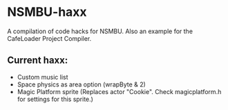 # NSMBU-haxx
A compilation of code hacks for NSMBU. Also an example for the CafeLoader Project Compiler.

## Current haxx:
* Custom music list  
* Space physics as area option (wrapByte & 2)  
* Magic Platform sprite (Replaces actor "Cookie". Check magicplatform.h for settings for this sprite.)